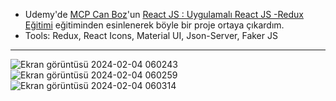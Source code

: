 - Udemy'de [MCP Can Boz](https://www.canboz.com/)'un [React JS : Uygulamalı React JS -Redux Eğitimi](https://www.udemy.com/course/react-egitimi/) eğitiminden esinlenerek böyle bir proje ortaya çıkardım.
- Tools: Redux, React Icons, Material UI, Json-Server, Faker JS
***
![Ekran görüntüsü 2024-02-04 060243](https://github.com/zehraseren/personal/assets/94180168/e4b31cc5-a00a-4d53-9616-1c54e382cfa9)
![Ekran görüntüsü 2024-02-04 060259](https://github.com/zehraseren/personal/assets/94180168/d9ff6903-2640-47a2-86a4-5a4a74221de3)
![Ekran görüntüsü 2024-02-04 060314](https://github.com/zehraseren/personal/assets/94180168/12e34ee6-d342-40ba-b6fa-087d4831d6a6)
